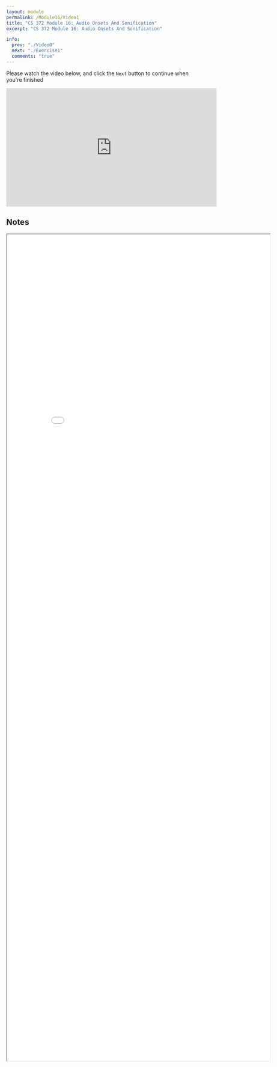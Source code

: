 ```yaml
---
layout: module
permalink: /Module16/Video1
title: "CS 372 Module 16: Audio Onsets And Sonification"
excerpt: "CS 372 Module 16: Audio Onsets And Sonification"

info:
  prev: "./Video0"
  next: "./Exercise1"
  comments: "true"
---
```


<p>
Please watch the video below, and click the <code>Next</code> button to continue when you're finished
</p>

<iframe width="560" height="315" src="https://www.youtube.com/embed/rKmC3PXF0sg" frameborder="0" allow="accelerometer; autoplay; clipboard-write; encrypted-media; gyroscope; picture-in-picture" allowfullscreen></iframe>




<h2>Notes</h2>

<iframe src = "../images/Module16/ANFOnset.html" width="700" height="2200">